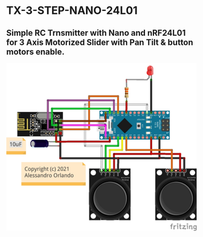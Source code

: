 # TX-3-STEP-NANO-24L01

## Simple RC Trnsmitter with Nano and nRF24L01 for 3 Axis Motorized Slider with Pan Tilt & button motors enable.


![Diagram](images/TX_3_STEP_NANO_24L01.jpg)